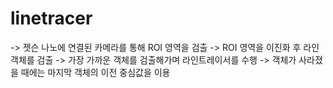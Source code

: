 # linetracer
-> 젯슨 나노에 연결된 카메라를 통해 ROI 영역을 검출
-> ROI 영역을 이진화 후 라인 객체를 검출
-> 가장 가까운 객체를 검출해가며 라인트레이서를 수행
-> 객체가 사라졌을 때에는 마지막 객체의 이전 중심값을 이용
